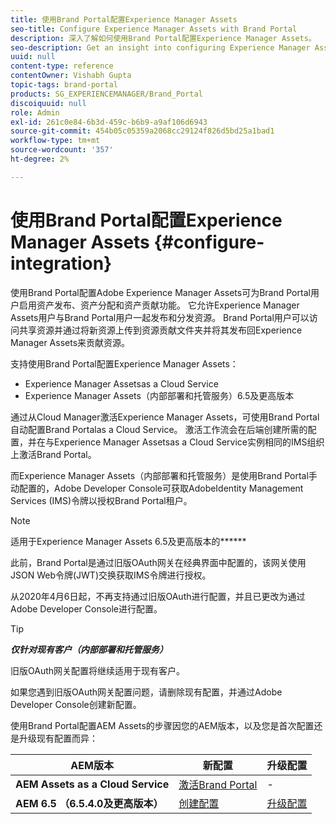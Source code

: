 ```yaml
---
title: 使用Brand Portal配置Experience Manager Assets
seo-title: Configure Experience Manager Assets with Brand Portal
description: 深入了解如何使用Brand Portal配置Experience Manager Assets。
seo-description: Get an insight into configuring Experience Manager Assets with Brand Portal.
uuid: null
content-type: reference
contentOwner: Vishabh Gupta
topic-tags: brand-portal
products: SG_EXPERIENCEMANAGER/Brand_Portal
discoiquuid: null
role: Admin
exl-id: 261c0e84-6b3d-459c-b6b9-a9af106d6943
source-git-commit: 454b05c05359a2068cc29124f826d5bd25a1bad1
workflow-type: tm+mt
source-wordcount: '357'
ht-degree: 2%

---
```


# 使用Brand Portal配置Experience Manager Assets {#configure-integration}

使用Brand Portal配置Adobe Experience Manager Assets可为Brand Portal用户启用资产发布、资产分配和资产贡献功能。 它允许Experience Manager Assets用户与Brand Portal用户一起发布和分发资源。 Brand Portal用户可以访问共享资源并通过将新资源上传到资源贡献文件夹并将其发布回Experience Manager Assets来贡献资源。

支持使用Brand Portal配置Experience Manager Assets：

* Experience Manager Assetsas a Cloud Service
* Experience Manager Assets（内部部署和托管服务）6.5及更高版本

通过从Cloud Manager激活Experience Manager Assets，可使用Brand Portal自动配置Brand Portalas a Cloud Service。 激活工作流会在后端创建所需的配置，并在与Experience Manager Assetsas a Cloud Service实例相同的IMS组织上激活Brand Portal。

而Experience Manager Assets（内部部署和托管服务）是使用Brand Portal手动配置的，Adobe Developer Console可获取AdobeIdentity Management Services (IMS)令牌以授权Brand Portal租户。

>[!NOTE]
>
>适用于Experience Manager Assets 6.5及更高版本的&#x200B;******
>
>此前，Brand Portal是通过旧版OAuth网关在经典界面中配置的，该网关使用JSON Web令牌(JWT)交换获取IMS令牌进行授权。
>
>从2020年4月6日起，不再支持通过旧版OAuth进行配置，并且已更改为通过Adobe Developer Console进行配置。


>[!TIP]
>
>***仅针对现有客户（内部部署和托管服务）***
>
>旧版OAuth网关配置将继续适用于现有客户。
>
>如果您遇到旧版OAuth网关配置问题，请删除现有配置，并通过Adobe Developer Console创建新配置。

使用Brand Portal配置AEM Assets的步骤因您的AEM版本，以及您是首次配置还是升级现有配置而异：

| **AEM版本** | **新配置** | **升级配置** |
|---|---|---|
| **AEM Assets as a Cloud Service** | [激活Brand Portal](https://experienceleague.adobe.com/docs/experience-manager-cloud-service/assets/brand-portal/configure-aem-assets-with-brand-portal.html) | - |
| **AEM 6.5 （6.5.4.0及更高版本）** | [创建配置](https://experienceleague.adobe.com/docs/experience-manager-65/assets/brandportal/configure-aem-assets-with-brand-portal.html) | [升级配置](https://experienceleague.adobe.com/docs/experience-manager-65/assets/brandportal/configure-aem-assets-with-brand-portal.html#upgrade-integration-65) |

